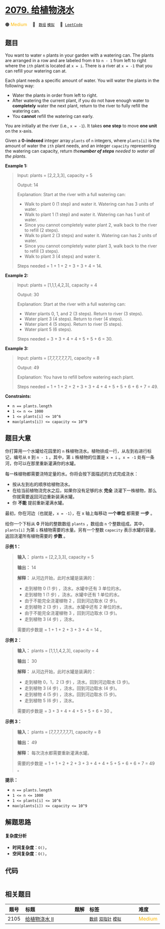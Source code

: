 # [2079. 给植物浇水](https://leetcode.com/problems/watering-plants)

🟠 <font color=#ffb800>Medium</font>&emsp; 🔖&ensp; [`数组`](/outline/tag/array.md) [`模拟`](/outline/tag/simulation.md)&emsp; 🔗&ensp;[`LeetCode`](https://leetcode.com/problems/watering-plants)

## 题目

You want to water `n` plants in your garden with a watering can. The plants
are arranged in a row and are labeled from `0` to `n - 1` from left to right
where the `ith` plant is located at `x = i`. There is a river at `x = -1` that
you can refill your watering can at.

Each plant needs a specific amount of water. You will water the plants in the
following way:

  * Water the plants in order from left to right.
  * After watering the current plant, if you do not have enough water to **completely** water the next plant, return to the river to fully refill the watering can.
  * You **cannot** refill the watering can early.

You are initially at the river (i.e., `x = -1`). It takes **one step** to move
**one unit** on the x-axis.

Given a **0-indexed** integer array `plants` of `n` integers, where
`plants[i]` is the amount of water the `ith` plant needs, and an integer
`capacity` representing the watering can capacity, return _the**number of
steps** needed to water all the plants_.



**Example 1:**

> Input: plants = [2,2,3,3], capacity = 5
> 
> Output: 14
> 
> Explanation: Start at the river with a full watering can:
> - Walk to plant 0 (1 step) and water it. Watering can has 3 units of water.
> - Walk to plant 1 (1 step) and water it. Watering can has 1 unit of water.
> - Since you cannot completely water plant 2, walk back to the river to refill (2 steps).
> - Walk to plant 2 (3 steps) and water it. Watering can has 2 units of water.
> - Since you cannot completely water plant 3, walk back to the river to refill (3 steps).
> - Walk to plant 3 (4 steps) and water it.
> 
> Steps needed = 1 + 1 + 2 + 3 + 3 + 4 = 14.

**Example 2:**

> Input: plants = [1,1,1,4,2,3], capacity = 4
> 
> Output: 30
> 
> Explanation: Start at the river with a full watering can:
> - Water plants 0, 1, and 2 (3 steps). Return to river (3 steps).
> - Water plant 3 (4 steps). Return to river (4 steps).
> - Water plant 4 (5 steps). Return to river (5 steps).
> - Water plant 5 (6 steps).
> 
> Steps needed = 3 + 3 + 4 + 4 + 5 + 5 + 6 = 30.

**Example 3:**

> Input: plants = [7,7,7,7,7,7,7], capacity = 8
> 
> Output: 49
> 
> Explanation: You have to refill before watering each plant.
> 
> Steps needed = 1 + 1 + 2 + 2 + 3 + 3 + 4 + 4 + 5 + 5 + 6 + 6 + 7 = 49.

**Constraints:**

  * `n == plants.length`
  * `1 <= n <= 1000`
  * `1 <= plants[i] <= 10^6`
  * `max(plants[i]) <= capacity <= 10^9`


## 题目大意

你打算用一个水罐给花园里的 `n` 株植物浇水。植物排成一行，从左到右进行标记，编号从 `0` 到 `n - 1` 。其中，第 `i` 株植物的位置是 `x
= i` 。`x = -1` 处有一条河，你可以在那里重新灌满你的水罐。

每一株植物都需要浇特定量的水。你将会按下面描述的方式完成浇水：

  * 按从左到右的顺序给植物浇水。
  * 在给当前植物浇完水之后，如果你没有足够的水 **完全** 浇灌下一株植物，那么你就需要返回河边重新装满水罐。
  * 你 **不能** 提前重新灌满水罐。

最初，你在河边（也就是，`x = -1`），在 x 轴上每移动 **一个单位**  都需要 **一步** 。

给你一个下标从 **0** 开始的整数数组 `plants` ，数组由 `n` 个整数组成。其中，`plants[i]` 为第 `i`
株植物需要的水量。另有一个整数 `capacity` 表示水罐的容量，返回浇灌所有植物需要的 **步数** 。



**示例 1：**

> 
> 
> 
> 
> 
> **输入：** plants = [2,2,3,3], capacity = 5
> 
> **输出：** 14
> 
> **解释：** 从河边开始，此时水罐是装满的：
> - 走到植物 0 (1 步) ，浇水。水罐中还有 3 单位的水。
> - 走到植物 1 (1 步) ，浇水。水罐中还有 1 单位的水。
> - 由于不能完全浇灌植物 2 ，回到河边取水 (2 步)。
> - 走到植物 2 (3 步) ，浇水。水罐中还有 2 单位的水。
> - 由于不能完全浇灌植物 3 ，回到河边取水 (3 步)。
> - 走到植物 3 (4 步) ，浇水。
> 
> 需要的步数是 = 1 + 1 + 2 + 3 + 3 + 4 = 14 。
> 
> 

**示例 2：**

> 
> 
> 
> 
> 
> **输入：** plants = [1,1,1,4,2,3], capacity = 4
> 
> **输出：** 30
> 
> **解释：** 从河边开始，此时水罐是装满的：
> - 走到植物 0，1，2 (3 步) ，浇水。回到河边取水 (3 步)。
> - 走到植物 3 (4 步) ，浇水。回到河边取水 (4 步)。
> - 走到植物 4 (5 步) ，浇水。回到河边取水 (5 步)。
> - 走到植物 5 (6 步) ，浇水。
> 
> 需要的步数是 = 3 + 3 + 4 + 4 + 5 + 5 + 6 = 30 。

**示例 3：**

> 
> 
> 
> 
> 
> **输入：** plants = [7,7,7,7,7,7,7], capacity = 8
> 
> **输出：** 49
> 
> **解释：** 每次浇水都需要重新灌满水罐。
> 
> 需要的步数是 = 1 + 1 + 2 + 2 + 3 + 3 + 4 + 4 + 5 + 5 + 6 + 6 + 7 = 49 。
> 
> 



**提示：**

  * `n == plants.length`
  * `1 <= n <= 1000`
  * `1 <= plants[i] <= 10^6`
  * `max(plants[i]) <= capacity <= 10^9`


## 解题思路

#### 复杂度分析

- **时间复杂度**：`O()`，
- **空间复杂度**：`O()`，

## 代码

```javascript

```

## 相关题目

<!-- prettier-ignore -->
| 题号 | 标题 | 题解 | 标签 | 难度 |
| :------: | :------ | :------: | :------ | :------ |
| 2105 | [给植物浇水 II](https://leetcode.com/problems/watering-plants-ii) |  |  [`数组`](/outline/tag/array.md) [`双指针`](/outline/tag/two-pointers.md) [`模拟`](/outline/tag/simulation.md) | <font color=#ffb800>Medium</font> |

<style>
.blue {
    background-color: #096dd9;
    padding: 0.25rem 0.5rem;
    margin: 0;
    font-size: 0.85em;
    border-radius: 3px;
    color: white;
    font-weight: 500;
}
table th:first-of-type { width: 10%; }
table th:nth-of-type(2) { width: 35%; }
table th:nth-of-type(3) { width: 10%; }
table th:nth-of-type(4) { width: 35%; }
table th:nth-of-type(5) { width: 10%; }
</style>
